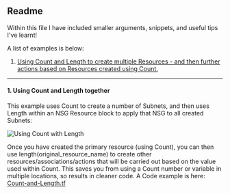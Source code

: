 ## Readme

Within this file I have included smaller arguments, snippets, and useful tips I've learnt!

A list of examples is below:

1. [Using Count and Length to create multiple Resources - and then further actions based on Resources created using Count. ](https://github.com/jakewalsh90/Terraform-Azure/tree/main/Useful-Tips#1-using-count-and-subsequently-length-to-create-additional-resources-based-on-those-created-using-count)

<hr>

#### 1. Using Count and Length together

This example uses Count to create a number of Subnets, and then uses Length within an NSG Resource block to apply that NSG to all created Subnets:

![Using Count with Length](https://raw.githubusercontent.com/jakewalsh90/Terraform-Azure/main/Useful-Tips/images/CountLength.png)

Once you have created the primary resource (using Count), you can then use length(original_resource_name) to create other resources/associations/actions that will be carried out based on the value used within Count. This saves you from using a Count number or variable in multiple locations, so results in cleaner code. A Code example is here: [Count-and-Length.tf](https://github.com/jakewalsh90/Terraform-Azure/blob/main/Useful-Tips/Count-and-length.tf)